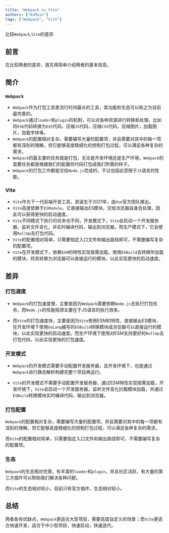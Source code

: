 ```yaml
---
title: "Webpack vs Vite"
authors: ["AsMuin"]
tags: ["Webpack", "Vite"]
---
```

比较`Webpack`,`Vite`的差异
<!-- truncate -->
## 前言

在比较两者的差异，首先得简单介绍两者的基本信息。

## 简介

### `Webpack`

- `Webpack`作为打包工具里流行时间最长的工具，其功能和生态可以称之为目前最完善的。
- `Webpack`通过`loader`和`plugin`的机制，可以对各种资源进行转换和处理，比如将`ES6`代码转换为`ES5`代码，压缩`JS`代码，压缩`CSS`代码，压缩图片，加载图片，加载字体等。
- `Webpack`的配置相对复杂，需要编写大量的配置项，并且需要对其中的每一项都有深刻的理解。但它能够高度精细化的控制打包过程，可以满足各种复杂的需求。
- `Webpack`的最主要的任务就是打包，无论是开发环境还是生产环境，`Webpack`的首要任务都是根据我们的配置将代码打包成我们所需的样子。
- `Webpack`的打包工作都是交给`Node.js`完成的，不过也因此受限于`JS`语言的性能。

### Vite

- `Vite`作为下一代前端开发工具，其诞生于2021年，由`Vue`官方团队推出。
- `Vite`高度依赖于`ESModule`，它直接输出ES模块，交给浏览器自身去处理，因此可以获得更快的启动速度。
- `Vite`不同模式下执行的任务也不同，开发模式下，`Vite`会启动一个开发服务器，监听文件变化，并实时编译代码，输出到浏览器。而生产模式下，它会使用`RollUp`去打包代码。
- `Vite`的配置相对简单，只需要指定入口文件和输出路径即可，不需要编写复杂的配置项。
- `Vite`在开发模式下，依赖`ESM`的特性实现按需加载，使用`ESBuild`去转换所加载的模块，将其转换为浏览器可以直接运行的模块。以此实现更快的启动速度。

## 差异

### 打包速度

- `Webpack`的打包速度慢，主要是因为`Webpack`需要依赖`Node.js`去执行打包任务，而`Node.js`的性能瓶颈主要在于JS语言的执行效率。

- 而`Vite`的打包速度快，主要是因为`Vite`使用ESM的特性，直接输出ES模块，在开发环境下使用`GoLang`编写的`ESBuild`转换模块成浏览器可以直接运行的模块，以此实现更快的启动速度。而生产环境下使用对ESM支持更好的`RollUp`去打包代码，以此实现更快的打包速度。

### 开发模式

- `Webpack`的开发模式需要手动配置开发服务器，且开发环境下，也是通过`Webpack`进行静态解析构建完整个项目再运行。

- `Vite`的开发模式不需要手动配置开发服务器，通过ESM特性实现按需加载，开发环境下，`Vite`会启动一个开发服务器，监听文件变化拦截模块加载，并通过`ESBuild`转换模块实时编译代码，输出到浏览器。

### 打包配置

`Webpack`的配置相对复杂，需要编写大量的配置项，并且需要对其中的每一项都有深刻的理解。但它能够高度精细化的控制打包过程，可以满足各种复杂的需求。

而`Vite`的配置相对简单，只需要指定入口文件和输出路径即可，不需要编写复杂的配置项。

### 生态

`Webpack`的生态相对完善，有丰富的`loader`和`plugin`，并且社区活跃，有大量的第三方插件可以帮助我们解决各种问题。

而`Vite`的生态相对较小，目前只有官方插件，生态相对较小。

## 总结

两者各有优缺点，`Webpack`更适合大型项目，需要高度自定义的场景；而`Vite`更适合快速开发，适合于中小型项目，快速启动，快速迭代。
